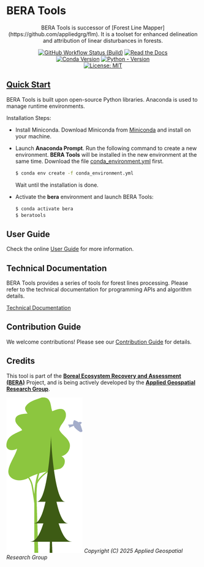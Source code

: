 # BERA Tools
<div align="center">
BERA Tools is successor of [Forest Line Mapper](https://github.com/appliedgrg/flm). It is a toolset for enhanced delineation and attribution of linear disturbances in forests.

[![GitHub Workflow Status (Build)](https://img.shields.io/github/actions/workflow/status/appliedgrg/bera-tools/python-tests.yml?branch=develop&style=for-the-badge)](https://github.com/appliedgrg/bera-tools/actions/workflows/python-tests.yml)
[![Read the Docs](https://img.shields.io/readthedocs/bera-tools?style=for-the-badge&logo=readthedocs&logoColor=white)](https://bera-tools.readthedocs.io/en/latest/)
<br>
[![Conda Version](https://img.shields.io/conda/v/AppliedGRG/beratools?style=for-the-badge&logo=anaconda&color=green)](https://anaconda.org/AppliedGRG/beratools)
[![Python - Version](https://img.shields.io/badge/PYTHON-3.9+-blue?style=for-the-badge&logo=python&logoColor=white)](https://www.python.org/downloads/release/python-390/)
<br>
[![License: MIT](https://img.shields.io/github/license/appliedgrg/bera-tools?style=for-the-badge&color=blue)](https://github.com/appliedgrg/bera-tools/blob/main/LICENSE)

</div>
<!--![Banner](docs/files/images/BERALogo.png)-->

## [Quick Start](https://appliedgrg.github.io/beratools)

BERA Tools is built upon open-source Python libraries. Anaconda is used to manage runtime environments.

Installation Steps:

- Install Miniconda. Download Miniconda from [Miniconda](https://docs.anaconda.com/miniconda/) and install on your machine.
- Launch **Anaconda Prompt**. Run the following command to create a new environment. **BERA Tools** will be installed in the new environment at the same time. Download the file [conda_environment.yml](https://github.com/RichardQZeng/BTools/blob/main/conda_environment.yml) first.

   ```bash
   $ conda env create -f conda_environment.yml
   ```

   Wait until the installation is done.
- Activate the **bera** environment and launch BERA Tools:

  ```bash
  $ conda activate bera
  $ beratools
  ```


## User Guide

Check the online [User Guide](https://appliedgrg.github.io/beratools/) for more information.

## Technical Documentation

BERA Tools provides a series of tools for forest lines processing. Please refer to the technical documentation for programming APIs and algorithm details.

[Technical Documentation](https://appliedgrg.github.io/beratools/)

## Contribution Guide

We welcome contributions! Please see our [Contribution Guide](contribution_guide.md) for details.

## Credits

This tool is part of the [**Boreal Ecosystem Recovery and Assessment (BERA)**](http://www.beraproject.org/) Project, and is being actively developed by the [**Applied Geospatial Research Group**](https://www.appliedgrg.ca/).

![Logos](docs/files/images/BERALogo.png)
*Copyright (C) 2025  Applied Geospatial Research Group*
